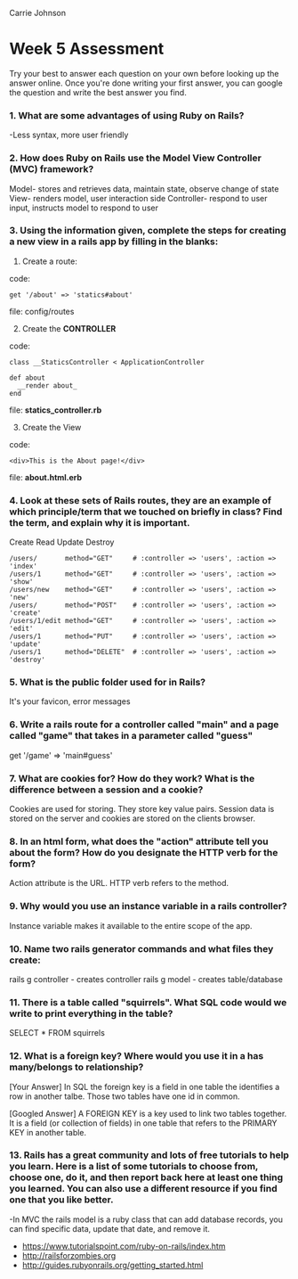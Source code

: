 Carrie Johnson
# Week 5 Assessment

Try your best to answer each question on your own before looking up the answer online. Once you're done writing your first answer, you can google the question and write the best answer you find.

### 1. What are some advantages of using Ruby on Rails?
-Less syntax, more user friendly

### 2. How does Ruby on Rails use the Model View Controller (MVC) framework?
Model- stores and retrieves data, maintain state, observe change of state
View- renders model, user interaction side
Controller- respond to user input, instructs model to respond to user

### 3. Using the information given, complete the steps for creating a new view in a rails app by filling in the blanks:

  1. Create a route:

  code:
  ```
  get '/about' => 'statics#about'
  ```
  file: config/routes

  2. Create the __CONTROLLER__

  code:
  ```
  class __StaticsController < ApplicationController

  def about
    __render about_
  end
  ```

  file: __statics_controller.rb__

  3. Create the View

  code:

  ```
  <div>This is the About page!</div>
  ```

  file: __about.html.erb__


### 4. Look at these sets of Rails routes, they are an example of which principle/term that we touched on briefly in class? Find the term, and explain why it is important.
Create
Read
Update
Destroy
```
/users/       method="GET"     # :controller => 'users', :action => 'index'
/users/1      method="GET"     # :controller => 'users', :action => 'show'
/users/new    method="GET"     # :controller => 'users', :action => 'new'
/users/       method="POST"    # :controller => 'users', :action => 'create'
/users/1/edit method="GET"     # :controller => 'users', :action => 'edit'
/users/1      method="PUT"     # :controller => 'users', :action => 'update'
/users/1      method="DELETE"  # :controller => 'users', :action => 'destroy'
```

### 5. What is the public folder used for in Rails?
It's your favicon, error messages

### 6. Write a rails route for a controller called "main" and a page called "game" that takes in a parameter called "guess"
get '/game' => 'main#guess'

### 7. What are cookies for? How do they work? What is the difference between a session and a cookie?
Cookies are used for storing. They store key value pairs. Session data is stored on the server and cookies are stored on the clients browser.

### 8. In an html form, what does the "action" attribute tell you about the form?  How do you designate the HTTP verb for the form?
Action attribute is the URL. HTTP verb refers to the method.

### 9. Why would you use an instance variable in a rails controller?
Instance variable makes it available to the entire scope of the app.

### 10. Name two rails generator commands and what files they create:
rails g controller - creates controller
rails g model - creates table/database

### 11. There is a table called "squirrels". What SQL code would we write to print everything in the table?
SELECT * FROM squirrels
### 12. What is a foreign key? Where would you use it in a has many/belongs to relationship?
[Your Answer]
In SQL the foreign key is a field in one table the identifies a row in another talbe. Those two tables have one id in common.

[Googled Answer]
A FOREIGN KEY is a key used to link two tables together. It is a field (or collection of fields) in one table that refers to the PRIMARY KEY in another table.

### 13. Rails has a great community and lots of free tutorials to help you learn. Here is a list of some tutorials to choose from, choose one, do it, and then report back here at least one thing you learned. You can also use a different resource if you find one that you like better.
-In MVC the rails model is a ruby class that can add database records, you can find specific data, update that date, and remove it.

- https://www.tutorialspoint.com/ruby-on-rails/index.htm
- http://railsforzombies.org
- http://guides.rubyonrails.org/getting_started.html
